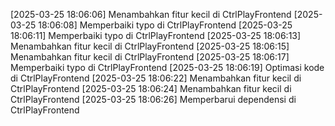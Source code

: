 [2025-03-25 18:06:06] Menambahkan fitur kecil di CtrlPlayFrontend
[2025-03-25 18:06:08] Memperbaiki typo di CtrlPlayFrontend
[2025-03-25 18:06:11] Memperbaiki typo di CtrlPlayFrontend
[2025-03-25 18:06:13] Menambahkan fitur kecil di CtrlPlayFrontend
[2025-03-25 18:06:15] Menambahkan fitur kecil di CtrlPlayFrontend
[2025-03-25 18:06:17] Memperbaiki typo di CtrlPlayFrontend
[2025-03-25 18:06:19] Optimasi kode di CtrlPlayFrontend
[2025-03-25 18:06:22] Menambahkan fitur kecil di CtrlPlayFrontend
[2025-03-25 18:06:24] Menambahkan fitur kecil di CtrlPlayFrontend
[2025-03-25 18:06:26] Memperbarui dependensi di CtrlPlayFrontend
